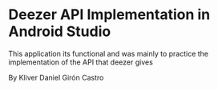 # Deezer API Implementation in Android Studio
This application its functional and was mainly to practice the implementation of the API that deezer gives

By Kliver Daniel Girón Castro
